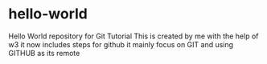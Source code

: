 # hello-world
Hello World repository for Git Tutorial
This is created by me with the help of w3
it now includes steps for github
it mainly focus on GIT and using GITHUB as its remote
